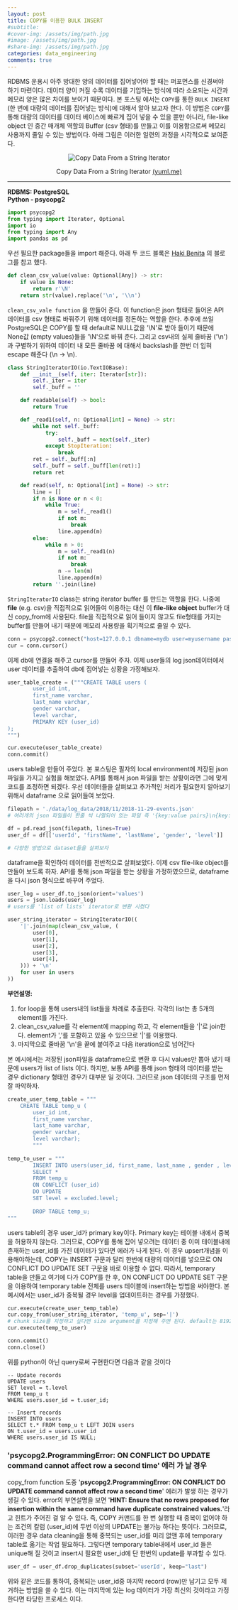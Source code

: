 ```yaml
---
layout: post
title: COPY를 이용한 BULK INSERT
#subtitle: 
#cover-img: /assets/img/path.jpg
#image: /assets/img/path.jpg
#share-img: /assets/img/path.jpg
categories: data_engineering
comments: true
---
```


RDBMS 운용시 아주 방대한 양의 데이터를 집어넣어야 할 때는 퍼포먼스를 신경써야 하기 마련이다. 데이터 양이 커질 수록 데이터를 기입하는 방식에 따라 소요되는 시간과 메모리 양은 많은 차이를 보이기 때문이다. 본 포스팅 에서는 `COPY`를 통한 `BULK INSERT` (한 번에 대량의 데이터를 집어넣는 방식)에 대해서 알아 보고자 한다. 이 방법은 `COPY`를 통해 대량의 데이터를 데이터 베이스에 빠르게 집어 넣을 수 있을 뿐만 아니라, file-like object 인 중간 매개체 역할의 Buffer (csv 형태)를 만들고 이를 이용함으로써 메모리 사용까지 줄일 수 있는 방법이다. 아래 그림은 이러한 일련의 과정을 시각적으로 보여준다.

<span style="display:block;text-align:center">![Copy Data From a String Iterator](/img/copy_bulk_insert.png)</span>
<div style="text-align:center">
	Copy Data From a String Iterator <a href="https://yuml.me/edit/64d10485">(yuml.me)</a>
</div>

******

**RDBMS: PostgreSQL**<br>
**Python - psycopg2**

```python
import psycopg2
from typing import Iterator, Optional
import io
from typing import Any
import pandas as pd
```

우선 필요한 package들을 import 해준다. 아래 두 코드 블록은 [Haki Benita](https://hakibenita.com/fast-load-data-python-postgresql) 의 블로그를 참고 했다.

```python
def clean_csv_value(value: Optional[Any]) -> str:
    if value is None:
        return r'\N'
    return str(value).replace('\n', '\\n')
```

`clean_csv_vale function` 을 만들어 준다. 이 function은 json 형태로 들어온 API 데이터를 csv 형태로 바꿔주기 위해 데이터를 정돈하는 역할을 한다. 추후에 쓰일 PostgreSQL은 COPY를 할 때 default로 NULL값을 '\N'로 받아 들이기 때문에 None값 (empty values)들을 '\N'으로 바꿔 준다. 그리고 csv내의 실제 줄바꿈 ('\n')과 구별하기 위하여 데이터 내 모든 줄바꿈 에 대해서 backslash를 한번 더 입혀 escape 해준다 (\n -> \\n).

```python
class StringIteratorIO(io.TextIOBase):
    def __init__(self, iter: Iterator[str]):
        self._iter = iter
        self._buff = ''

    def readable(self) -> bool:
        return True

    def _read1(self, n: Optional[int] = None) -> str:
        while not self._buff:
            try:
                self._buff = next(self._iter)
            except StopIteration:
                break
        ret = self._buff[:n]
        self._buff = self._buff[len(ret):]
        return ret

    def read(self, n: Optional[int] = None) -> str:
        line = []
        if n is None or n < 0:
            while True:
                m = self._read1()
                if not m:
                    break
                line.append(m)
        else:
            while n > 0:
                m = self._read1(n)
                if not m:
                    break
                n -= len(m)
                line.append(m)
        return ''.join(line)
```

`StringIteratorIO` class는 string iterator buffer 를 만드는 역할을 한다. 나중에 **file** (e.g. csv)을 직접적으로 읽어들여 이용하는 대신 이 **file-like object** buffer가 대신 copy_from에 사용된다. file을 직접적으로 읽어 들이지 않고도 file형태를 가지는 buffer를 만들어 내기 때문에 메모리 사용량을 획기적으로 줄일 수 있다.

```python
conn = psycopg2.connect("host=127.0.0.1 dbname=mydb user=myusername password=mypassword")
cur = conn.cursor()
```

이제 db에 연결을 해주고 cursor를 만들어 주자. 이제 user들의 log json데이터에서 user 데이터를 추출하여 db에 집어넣는 상황을 가정해보자.

```python
user_table_create = ("""CREATE TABLE users (
        user_id int,
        first_name varchar,
        last_name varchar,
        gender varchar,
        level varchar,
        PRIMARY KEY (user_id)
);
""")

cur.execute(user_table_create)
conn.commit()
```

users table을 만들어 주었다. 본 포스팅은 필자의 local environment에 저장된 json 파일을 가지고 실험을 해보았다. API를 통해서 json 파일을 받는 상황이라면 그에 맞게 코드를 조정하면 되겠다. 우선 데이터들을 살펴보고 추가적인 처리가 필요한지 알아보기 위해서 dataframe 으로 읽어들여 보았다.

```python
filepath = './data/log_data/2018/11/2018-11-29-events.json' 
# 여러개의 json 파일들이 한줄 씩 나열되어 있는 파일 즉 '{key:value pairs}\n{key:value pairs}\n...' 형태 

df = pd.read_json(filepath, lines=True)
user_df = df[['userId', 'firstName', 'lastName', 'gender', 'level']]

# 다양한 방법으로 dataset들을 살펴보자 
```

dataframe을 확인하여 데이터를 전반적으로 살펴보았다. 이제 csv file-like object를 만들어 보도록 하자. API를 통해 json 파일을 받는 상황을 가정하였으므로, dataframe을 다시 json 형식으로 바꾸어 주었다.

```python
user_log = user_df.to_json(orient='values')
users = json.loads(user_log)
# users를 'list of lists' iterator로 변환 시켰다 

user_string_iterator = StringIteratorIO((
    '|'.join(map(clean_csv_value, (
        user[0],
        user[1],
        user[2],
        user[3],
        user[4],
    ))) + '\n'
    for user in users
))
```

**부연설명:**
1. for loop을 통해 users내의 list들을 차례로 추출한다. 각각의 list는 총 5개의 element를 가진다.
2. clean_csv_value를 각 element에 mapping 하고, 각 element들을 '\|'로 join한다. element가 ','를 포함하고 있을 수 있으므로 '\|'를 이용했다.
3. 마지막으로 줄바꿈 '\n'을 끝에 붙여주고 다음 iteration으로 넘어간다

본 예시에서는 저장된 json파일을 dataframe으로 변환 후 다시 values만 뽑아 냈기 때문에 users가 list of lists 이다. 하지만, 보통 API를 통해 json 형태의 데이터를 받는 경우 dictionary 형태인 경우가 대부분 일 것이다. 그러므로 json 데이터의 구조를 먼저 잘 파악하자.

```python
create_user_temp_table = """
    CREATE TABLE temp_u (
        user_id int,
        first_name varchar,
        last_name varchar,
        gender varchar,
        level varchar);
        """
	
temp_to_user = """
        INSERT INTO users(user_id, first_name, last_name , gender , level)
        SELECT *
        FROM temp_u
        ON CONFLICT (user_id) 
        DO UPDATE 
        SET level = excluded.level;
        
        DROP TABLE temp_u;
"""
```

users table의 경우 user_id가 primary key이다. Primary key는 테이블 내에서 중복을 허용하지 않는다. 그러므로, COPY를 통해 집어 넣으려는 데이터 중 이미 테이블내에 존재하는 user_id를 가진 데이터가 있다면 에러가 나게 된다. 이 경우 upsert개념을 이용해야하는데, COPY는 INSERT 구문과 달리 한번에 대량의 데이터를 넣으므로 ON CONFLICT DO UPDATE SET 구문을 바로 이용할 수 없다. 따라서, temporary table을 만들고 여기에 다가 COPY를 한 후, ON CONFLICT DO UPDATE SET 구문을 이용하여 temporary table 전체를 users 테이블에 insert하는 방법을 써야한다. 본 예시에서는 user_id가 중복될 경우 level을 업데이트하는 경우를 가정했다. 

```python
cur.execute(create_user_temp_table)
cur.copy_from(user_string_iterator, 'temp_u', sep='|')
# chunk size를 지정하고 싶다면 size argument를 지정해 주면 된다. default는 8192.
cur.execute(temp_to_user)

conn.commit()
conn.close()
```

위를 python이 아닌 query로써 구현한다면 다음과 같을 것이다

```
-- Update records
UPDATE users
SET level = t.level
FROM temp_u t
WHERE users.user_id = t.user_id;

-- Insert records
INSERT INTO users
SELECT t.* FROM temp_u t LEFT JOIN users
ON t.user_id = users.user_id
WHERE users.user_id IS NULL;
```

### 'psycopg2.ProgrammingError: ON CONFLICT DO UPDATE command cannot affect row a second time' 에러 가 날 경우

copy_from function 도중 '**psycopg2.ProgrammingError: ON CONFLICT DO UPDATE command cannot affect row a second time**' 에러가 발생 하는 경우가 생길 수 있다. error의 부연설명을 보면 '**HINT:  Ensure that no rows proposed for insertion within the same command have duplicate constrained values.**'라고 힌트가 주어진 걸 알 수 있다. 즉, COPY 커맨드를 한 번 실행할 때 중복이 없어야 하는 조건의 칼럼 (user_id)에 두번 이상의 UPDATE는 불가능 하다는 뜻이다. 그러므로, 이러한 경우 data cleaning을 통해 중복되는 user_id를 미리 없앤 후에 temporary table로 옮기는 작업 필요하다. 그렇다면 temporary table내에서 user_id 들은 unique해 질 것이고 insert시 필요한 user_id에 단 한번의 update를 부과할 수 있다.

```python
user_df = user_df.drop_duplicates(subset='userId', keep="last")
```

위와 같은 코드를 통하여, 중복되는 user_id중 마지막 record (row)만 남기고 모두 제거하는 방법을 쓸 수 있다. 이는 마지막에 있는 log 데이터가 가장 최신의 것이라고 가정한다면 타당한 프로세스 이다.


